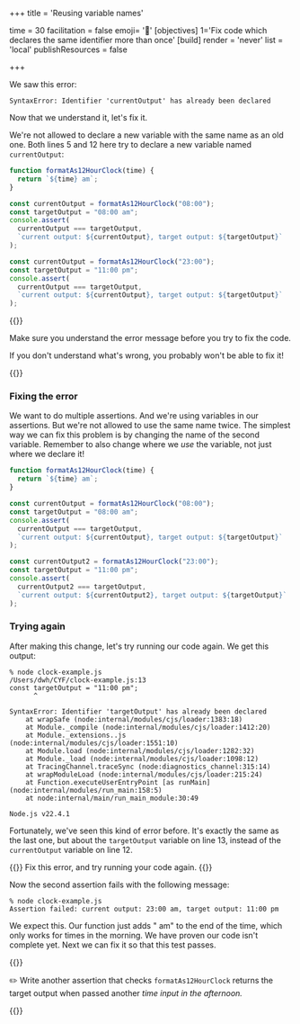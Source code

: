 +++
title = 'Reusing variable names'

time = 30
facilitation = false
emoji= '🔄'
[objectives]
1='Fix code which declares the same identifier more than once'
[build]
  render = 'never'
  list = 'local'
  publishResources = false

+++

We saw this error:

```
SyntaxError: Identifier 'currentOutput' has already been declared
```

Now that we understand it, let's fix it.

We're not allowed to declare a new variable with the same name as an old one. Both lines 5 and 12 here try to declare a new variable named `currentOutput`:

```js {linenos=table,linenostart=1,hl_lines=["5", "12"]}
function formatAs12HourClock(time) {
  return `${time} am`;
}

const currentOutput = formatAs12HourClock("08:00");
const targetOutput = "08:00 am";
console.assert(
  currentOutput === targetOutput,
  `current output: ${currentOutput}, target output: ${targetOutput}`
);

const currentOutput = formatAs12HourClock("23:00");
const targetOutput = "11:00 pm";
console.assert(
  currentOutput === targetOutput,
  `current output: ${currentOutput}, target output: ${targetOutput}`
);
```

{{<note type="remember">}}

Make sure you understand the error message before you try to fix the code.

If you don't understand what's wrong, you probably won't be able to fix it!

{{</note>}}

### Fixing the error

We want to do multiple assertions. And we're using variables in our assertions. But we're not allowed to use the same name twice. The simplest way we can fix this problem is by changing the name of the second variable. Remember to also change where we _use_ the variable, not just where we declare it!

```js {linenos=table,linenostart=1,hl_lines=["12", "15", "16"]}
function formatAs12HourClock(time) {
  return `${time} am`;
}

const currentOutput = formatAs12HourClock("08:00");
const targetOutput = "08:00 am";
console.assert(
  currentOutput === targetOutput,
  `current output: ${currentOutput}, target output: ${targetOutput}`
);

const currentOutput2 = formatAs12HourClock("23:00");
const targetOutput = "11:00 pm";
console.assert(
  currentOutput2 === targetOutput,
  `current output: ${currentOutput2}, target output: ${targetOutput}`
);
```

### Trying again

After making this change, let's try running our code again. We get this output:

```console
% node clock-example.js
/Users/dwh/CYF/clock-example.js:13
const targetOutput = "11:00 pm";
      ^

SyntaxError: Identifier 'targetOutput' has already been declared
    at wrapSafe (node:internal/modules/cjs/loader:1383:18)
    at Module._compile (node:internal/modules/cjs/loader:1412:20)
    at Module._extensions..js (node:internal/modules/cjs/loader:1551:10)
    at Module.load (node:internal/modules/cjs/loader:1282:32)
    at Module._load (node:internal/modules/cjs/loader:1098:12)
    at TracingChannel.traceSync (node:diagnostics_channel:315:14)
    at wrapModuleLoad (node:internal/modules/cjs/loader:215:24)
    at Function.executeUserEntryPoint [as runMain] (node:internal/modules/run_main:158:5)
    at node:internal/main/run_main_module:30:49

Node.js v22.4.1
```

Fortunately, we've seen this kind of error before. It's exactly the same as the last one, but about the `targetOutput` variable on line 13, instead of the `currentOutput` variable on line 12.

{{<note type="exercise">}}
Fix this error, and try running your code again.
{{</note>}}

Now the second assertion fails with the following message:

```console
% node clock-example.js
Assertion failed: current output: 23:00 am, target output: 11:00 pm
```

We expect this. Our function just adds " am" to the end of the time, which only works for times in the morning. We have proven our code isn't complete yet. Next we can fix it so that this test passes.

{{<note type="exercise" title="Exercise 1">}}

✏️ Write another assertion that checks `formatAs12HourClock` returns the target output when passed another _time input in the afternoon._

{{</note>}}
